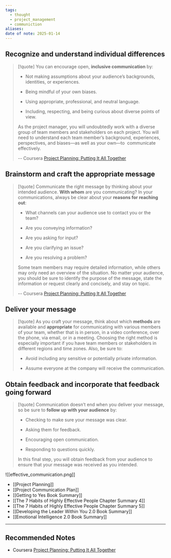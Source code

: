 ```yaml
---
tags:
  - thought
  - project_management
  - communiction
aliases: 
date of note: 2025-01-14
---
```

## Recognize and understand individual differences

>[!quote] 
> You can encourage open, **inclusive communication** by:
> 
> - Not making assumptions about your audience’s backgrounds, identities, or experiences. 
>     
> - Being mindful of your own biases.
>     
> - Using appropriate, professional, and neutral language.
>     
> - Including, respecting, and being curious about diverse points of view.
>     
> 
> As the project manager, you will undoubtedly work with a diverse group of team members and stakeholders on each project. You will need to understand each team member’s background, experiences, perspectives, and biases—as well as your own—to  communicate effectively.
> 
>-- Coursera [Project Planning: Putting It All Together](https://www.coursera.org/learn/project-planning-google/home/welcome) 

## Brainstorm and craft the appropriate message

>[!quote] 
> Communicate the right message by thinking about your intended audience. **With whom** are you communicating? In your communications, always be clear about your **reasons for reaching out**:
> 
> - What channels can your audience use to contact you or the team? 
>     
> - Are you conveying information?
>     
> - Are you asking for input?
>     
> - Are you clarifying an issue?
>     
> - Are you resolving a problem?
>     
> 
> Some team members may require detailed information, while others may only need an overview of the situation. No matter your audience, you should be sure to identify the purpose of the message, state the information or request clearly and concisely, and stay on topic.
>
>-- Coursera [Project Planning: Putting It All Together](https://www.coursera.org/learn/project-planning-google/home/welcome)  

## Deliver your message

>[!quote] 
> As you craft your message, think about which **methods** are available and **appropriate** for communicating with various members of your team, whether that is in person, in a video conference, over the phone, via email, or in a meeting. Choosing the right method is especially important if you have team members or stakeholders in different regions and time zones. Also, be sure to:
> 
> - Avoid including any sensitive or potentially private information. 
>     
> - Assume everyone at the company will receive the communication.

## Obtain feedback and incorporate that feedback going forward

>[!quote] 
> Communication doesn’t end when you deliver your message, so be sure to **follow up with your audience** by:
> 
> - Checking to make sure your message was clear.
>     
> - Asking them for feedback.
>     
> - Encouraging open communication.
>     
> - Responding to questions quickly.
>     
> 
> In this final step, you will obtain feedback from your audience to ensure that your message was received as you intended.




![[effective_communication.png]]

- [[Project Planning]]
- [[Project Communication Plan]]
- [[Getting to Yes Book Summary]]
- [[The 7 Habits of Highly Effective People Chapter Summary 4]]
- [[The 7 Habits of Highly Effective People Chapter Summary 5]]
- [[Developing the Leader Within You 2.0 Book Summary]]
- [[Emotional Intelligence 2.0 Book Summary]]



-----------
##  Recommended Notes



- Coursera [Project Planning: Putting It All Together](https://www.coursera.org/learn/project-planning-google/home/welcome)